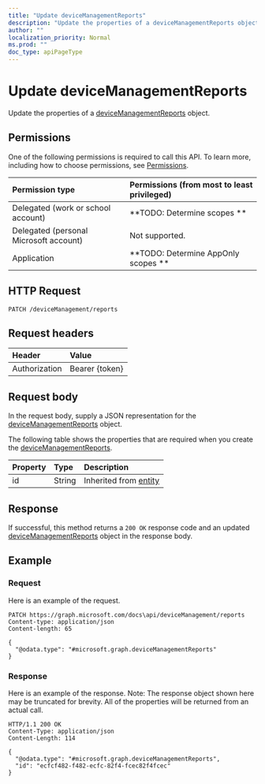 ```yaml
---
title: "Update deviceManagementReports"
description: "Update the properties of a deviceManagementReports object."
author: ""
localization_priority: Normal
ms.prod: ""
doc_type: apiPageType
---
```


# Update deviceManagementReports

Update the properties of a [deviceManagementReports](../resources/devicemanagementreports.md) object.

## Permissions
One of the following permissions is required to call this API. To learn more, including how to choose permissions, see [Permissions](/concepts/permissions-reference.md).

|Permission type|Permissions (from most to least privileged)|
|:---|:---|
|Delegated (work or school account)|**TODO: Determine scopes **|
|Delegated (personal Microsoft account)|Not supported.|
|Application|**TODO: Determine AppOnly scopes **|

## HTTP Request
<!-- {
  "blockType": "ignored"
}
-->
``` http
PATCH /deviceManagement/reports
```

## Request headers
|Header|Value|
|:---|:---|
|Authorization|Bearer {token}|

## Request body
In the request body, supply a JSON representation for the [deviceManagementReports](../resources/deviceManagementReports.md) object.

The following table shows the properties that are required when you create the [deviceManagementReports](../resources/devicemanagementreports.md).

|Property|Type|Description|
|:---|:---|:---|
|id|String| Inherited from [entity](../resources/entity.md)|



## Response
If successful, this method returns a `200 OK` response code and an updated [deviceManagementReports](../resources/devicemanagementreports.md) object in the response body.

## Example

### Request
Here is an example of the request.
<!-- {
  "blockType": "request",
  "name": "update_devicemanagementreports"
}
-->
``` http
PATCH https://graph.microsoft.com/docs\api/deviceManagement/reports
Content-type: application/json
Content-length: 65

{
  "@odata.type": "#microsoft.graph.deviceManagementReports"
}
```

### Response
Here is an example of the response. Note: The response object shown here may be truncated for brevity. All of the properties will be returned from an actual call.
<!-- {
  "blockType": "response",
  "truncated": true
}
-->
``` http
HTTP/1.1 200 OK
Content-Type: application/json
Content-Length: 114

{
  "@odata.type": "#microsoft.graph.deviceManagementReports",
  "id": "ecfcf482-f482-ecfc-82f4-fcec82f4fcec"
}
```

